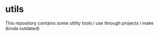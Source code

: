 # utils

This repository contains some utility tools i use through projects i make
(kinda outdated)
